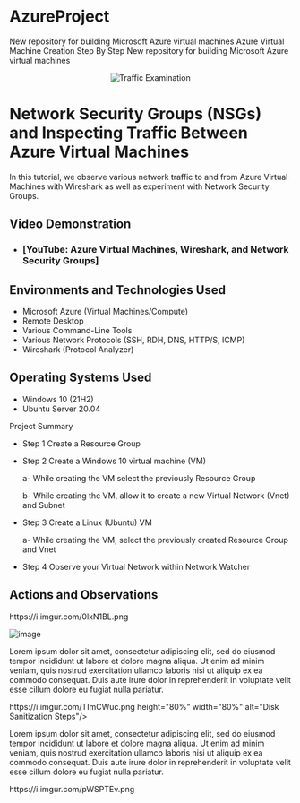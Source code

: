 # AzureProject
New repository for building Microsoft Azure virtual machines
Azure Virtual Machine Creation Step By Step
New repository for building Microsoft Azure virtual machines
<p align="center">
<img src="https://i.imgur.com/Ua7udoS.png" alt="Traffic Examination"/>
</p>

<h1>Network Security Groups (NSGs) and Inspecting Traffic Between Azure Virtual Machines</h1>
In this tutorial, we observe various network traffic to and from Azure Virtual Machines with Wireshark as well as experiment with Network Security Groups. <br />


<h2>Video Demonstration</h2>

- ### [YouTube: Azure Virtual Machines, Wireshark, and Network Security Groups] 

<h2>Environments and Technologies Used</h2>

- Microsoft Azure (Virtual Machines/Compute)
- Remote Desktop
- Various Command-Line Tools
- Various Network Protocols (SSH, RDH, DNS, HTTP/S, ICMP)
- Wireshark (Protocol Analyzer)

<h2>Operating Systems Used </h2>

- Windows 10 (21H2)
- Ubuntu Server 20.04

Project Summary

- Step 1 Create a Resource Group
- Step 2 Create a Windows 10 virtual machine (VM)

   a- While creating the VM select the previously Resource Group

   b- While creating the VM, allow it to create a new Virtual Network (Vnet) and Subnet

- Step 3 Create a Linux (Ubuntu) VM


   a- While creating the VM, select the previously created Resource Group and Vnet

- Step 4 Observe your Virtual Network within Network Watcher

<h2>Actions and Observations</h2>
https://i.imgur.com/0lxN1BL.png

![image](https://github.com/ahmedsahalyassin/Newproject/assets/126014105/fd90885e-0d1a-40ce-a6ca-199c02a4c40e)
</p> 
<p>
Lorem ipsum dolor sit amet, consectetur adipiscing elit, sed do eiusmod tempor incididunt ut labore et dolore magna aliqua. Ut enim ad minim veniam, quis nostrud exercitation ullamco laboris nisi ut aliquip ex ea commodo consequat. Duis aute irure dolor in reprehenderit in voluptate velit esse cillum dolore eu fugiat nulla pariatur.
</
<br />

<p>
https://i.imgur.com/TImCWuc.png height="80%" width="80%" alt="Disk Sanitization Steps"/>
</p>
<p>
Lorem ipsum dolor sit amet, consectetur adipiscing elit, sed do eiusmod tempor incididunt ut labore et dolore magna aliqua. Ut enim ad minim veniam, quis nostrud exercitation ullamco laboris nisi ut aliquip ex ea commodo consequat. Duis aute irure dolor in reprehenderit in voluptate velit esse cillum dolore eu fugiat nulla pariatur.
</p> https://i.imgur.com/pWSPTEv.png
<br />

